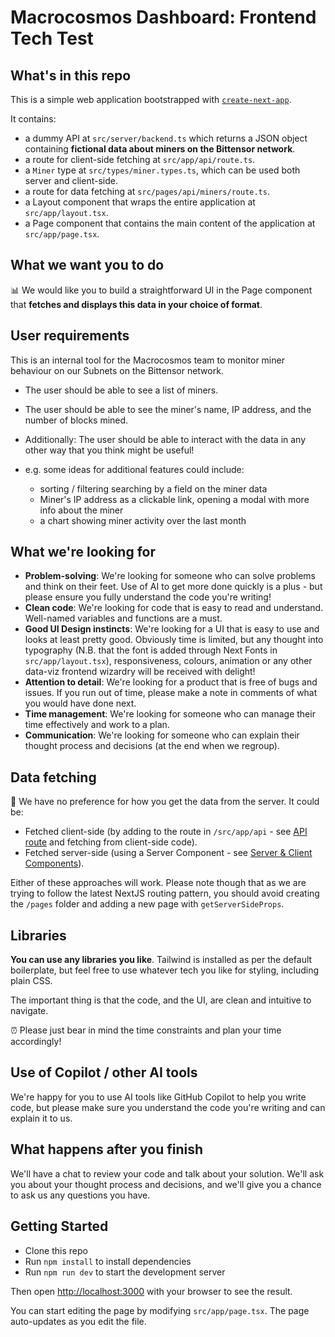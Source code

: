 # Macrocosmos Dashboard: Frontend Tech Test

## What's in this repo

This is a simple web application bootstrapped with [`create-next-app`](https://github.com/vercel/next.js/tree/canary/packages/create-next-app).

It contains:

- a dummy API at `src/server/backend.ts` which returns a JSON object containing **fictional data about miners on the Bittensor network**.
- a route for client-side fetching at `src/app/api/route.ts`.
- a `Miner` type at `src/types/miner.types.ts`, which can be used both server and client-side.
- a route for data fetching at `src/pages/api/miners/route.ts`.
- a Layout component that wraps the entire application at `src/app/layout.tsx`.
- a Page component that contains the main content of the application at `src/app/page.tsx`.

## What we want you to do

📊 We would like you to build a straightforward UI in the Page component that **fetches and displays this data in your choice of format**.

## User requirements

This is an internal tool for the Macrocosmos team to monitor miner behaviour on our Subnets on the Bittensor network.

- The user should be able to see a list of miners.
- The user should be able to see the miner's name, IP address, and the number of blocks mined.

- Additionally: The user should be able to interact with the data in any other way that you think might be useful!

- e.g. some ideas for additional features could include:
  - sorting / filtering searching by a field on the miner data
  - Miner's IP address as a clickable link, opening a modal with more info about the miner
  - a chart showing miner activity over the last month

## What we're looking for

- **Problem-solving**: We're looking for someone who can solve problems and think on their feet. Use of AI to get more done quickly is a plus - but please ensure you fully understand the code you're writing!
- **Clean code**: We're looking for code that is easy to read and understand. Well-named variables and functions are a must.
- **Good UI Design instincts**: We're looking for a UI that is easy to use and looks at least pretty good. Obviously time is limited, but any thought into typography (N.B. that the font is added through Next Fonts in `src/app/layout.tsx`), responsiveness, colours, animation or any other data-viz frontend wizardry will be received with delight!
- **Attention to detail**: We're looking for a product that is free of bugs and issues. If you run out of time, please make a note in comments of what you would have done next.
- **Time management**: We're looking for someone who can manage their time effectively and work to a plan.
- **Communication**: We're looking for someone who can explain their thought process and decisions (at the end when we regroup).

## Data fetching

🛜 We have no preference for how you get the data from the server. It could be:

- Fetched client-side (by adding to the route in `/src/app/api` - see [API route](https://nextjs.org/docs/app/building-your-application/routing/route-handlers) and fetching from client-side code).
- Fetched server-side (using a Server Component - see [Server & Client Components](https://nextjs.org/learn/react-foundations/server-and-client-components)).

Either of these approaches will work. Please note though that as we are trying to follow the latest NextJS routing pattern, you should avoid creating the `/pages` folder and adding a new page with `getServerSideProps`.

## Libraries

**You can use any libraries you like**. Tailwind is installed as per the default boilerplate, but feel free to use whatever tech you like for styling, including plain CSS.

The important thing is that the code, and the UI, are clean and intuitive to navigate.

⏰ Please just bear in mind the time constraints and plan your time accordingly!

## Use of Copilot / other AI tools

We're happy for you to use AI tools like GitHub Copilot to help you write code, but please make sure you understand the code you're writing and can explain it to us.

## What happens after you finish

We'll have a chat to review your code and talk about your solution. We'll ask you about your thought process and decisions, and we'll give you a chance to ask us any questions you have.

## Getting Started

- Clone this repo
- Run `npm install` to install dependencies
- Run `npm run dev` to start the development server

Then open [http://localhost:3000](http://localhost:3000) with your browser to see the result.

You can start editing the page by modifying `src/app/page.tsx`. The page auto-updates as you edit the file.
